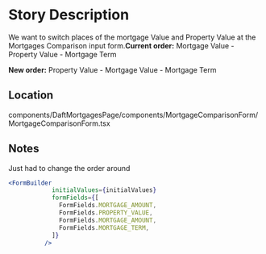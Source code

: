 # Story Description
We want to switch places of the mortgage Value and Property Value at the Mortgages Comparison input form.**Current order:** Mortgage Value - Property Value - Mortgage Term

**New order:** Property Value - Mortgage Value - Mortgage Term

## Location

components/DaftMortgagesPage/components/MortgageComparisonForm/MortgageComparisonForm.tsx

## Notes

Just had to change the order around

```jsx
<FormBuilder
            initialValues={initialValues}
            formFields={[
              FormFields.MORTGAGE_AMOUNT,
              FormFields.PROPERTY_VALUE,
              FormFields.MORTGAGE_AMOUNT,
              FormFields.MORTGAGE_TERM,
            ]}
          />
```
